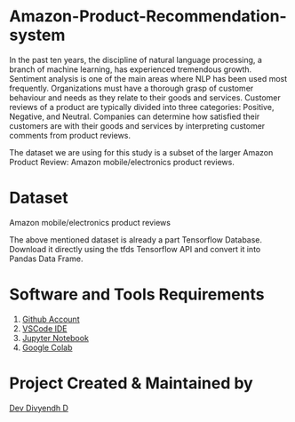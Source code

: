 # Amazon-Product-Recommendation-system
<p>In the past ten years, the discipline of natural language processing, a branch of machine learning, has experienced tremendous growth. Sentiment analysis is one of the main areas where NLP has been used most frequently. Organizations must have a thorough grasp of customer behaviour and needs as they relate to their goods and services. Customer reviews of a product are typically divided into three categories: Positive, Negative, and Neutral. Companies can determine how satisfied their customers are with their goods and services by interpreting customer comments from product reviews.

<p>The dataset we are using for this study is a subset of the larger Amazon Product Review: Amazon mobile/electronics product reviews.

# Dataset
Amazon mobile/electronics product reviews
<p>The above mentioned dataset is already a part Tensorflow Database. Download it directly using the tfds Tensorflow API and convert it into Pandas Data Frame.

# Software and Tools Requirements

1. [Github Account](https://github.com)
2. [VSCode IDE](https://code.visualstudio.com/)
3. [Jupyter Notebook](https://jupyter.org/install)
4. [Google Colab](https://colab.research.google.com/)

# Project Created & Maintained by

[Dev Divyendh D](https://github.com/Dev-Divyendh)
